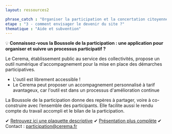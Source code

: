 ```yaml
---
layout: ressources2

phrase_catch : "Organiser la participation et la concertation citoyenne pour mon projet avec la Boussole de la participation"
etape : "3 - comment envisager le devenir du site ?"
thematique : "Aide et subvention"
---
```


💡 **Connaissez-vous la Boussole de la participation : une application pour organiser et suivre un processus participatif ?**
  
  Le Cerema, établissement public au service des collectivités, propose un outil numérique d'accompagnement pour la mise en place des démarches participatives.  
  * L'outil est librement accessible !
  * Le Cerema peut proposer un accompagnement personnalisé à tarif avantageux, car l'outil est dans un processus d'amélioration continue 
  
  La Boussole de la participation donne des repères à partager, voire à co-construire avec l’ensemble des participants. Elle facilite aussi le rendu compte du travail accompli et le bilan de la participation.
  
  ✔ [Retrouvez ici une plaquette descriptive](https://www.cerema.fr/system/files/documents/2020/09/cerema_boussole_vf-5.pdf)
  ✔ [Présentation plus complète](https://www.cerema.fr/fr/actualites/boussole-participation-application-organiser-suivre)
  ✔ Contact : participation@cerema.fr
  
